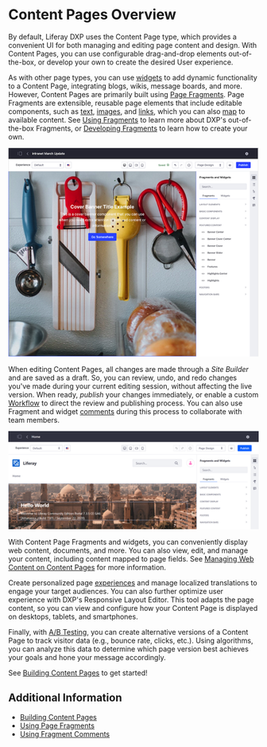 # Content Pages Overview

By default, Liferay DXP uses the Content Page type, which provides a convenient UI for both managing and editing page content and design. With Content Pages, you can use configurable drag-and-drop elements out-of-the-box, or develop your own to create the desired User experience.

As with other page types, you can use [widgets](./using-widgets-on-a-content-Page.md) to add dynamic functionality to a Content Page, integrating blogs, wikis, message boards, and more. However, Content Pages are primarily built using [Page Fragments](./using-fragments.md). Page Fragments are extensible, reusable page elements that include editable components, such as [text](./building-content-pages.md#editing-text), [images](./building-content-pages.md#editing-an-image), and [links](./building-content-pages.md#editing-a-hyperlink), which you can also [map](./building-content-pages.md#mapping-content) to available content. See [Using Fragments](./using-fragments.md) to learn more about DXP's out-of-the-box Fragments, or [Developing Fragments](../../developer-guide/developing-page-fragments/developing-fragments-intro.md) to learn how to create your own.

![Build Content Pages using Fragments.](./content-pages-overview/images/01.png)

When editing Content Pages, all changes are made through a *Site Builder* and are saved as a draft. So, you can review, undo, and redo changes you've made during your current editing session, without affecting the live version. When ready, *publish* your changes immediately, or enable a custom [Workflow](../../../process-automation/workflow/user-guide/introduction-to-workflow.md) to direct the review and publishing process. You can also use Fragment and widget [comments](./using-fragment-and-widget-comments.md) during this process to collaborate with team members.

![When editing Content Pages, all changes are made to Content Pages  through a Site Builder.](./content-pages-overview/images/02.png)

With Content Page Fragments and widgets, you can conveniently display web content, documents, and more. You can also view, edit, and manage your content, including content mapped to page fields. See [Managing Web Content on Content Pages](./managing-web-content-on-content-pages.md) for more information.

Create personalized page [experiences](../personalizing-site-experience/experience-personalization/content-page-personalization.md) and manage localized translations to engage your target audiences. You can also further optimize user experience with DXP's Responsive Layout Editor. This tool adapts the page content, so you can view and configure how your Content Page is displayed on desktops, tablets, and smartphones.

Finally, with [A/B Testing](./ab-testing), you can create alternative versions of a Content Page to track visitor data (e.g., bounce rate, clicks, etc.). Using algorithms, you can analyze this data to determine which page version best achieves your goals and hone your message accordingly.

See [Building Content Pages](./building-content-pages.md) to get started!

## Additional Information

* [Building Content Pages](./building-content-pages.md)
* [Using Page Fragments](../../displaying-content/using-fragments/using-Page-fragments.md)
* [Using Fragment Comments](./using-Fragment-comments.md)
